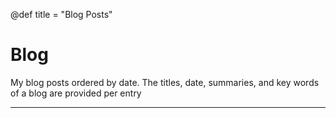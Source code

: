 @def title = "Blog Posts"

# Blog

My blog posts ordered by date.
The titles, date, summaries, and key words of a blog are provided per entry

---

~~~

